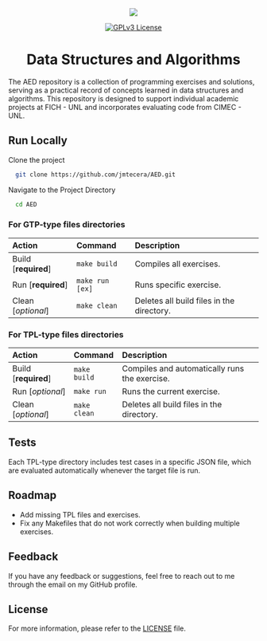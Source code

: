 <div align="center">
  <img src="https://cimec.conicet.gov.ar/wp-content/uploads/sites/114/2022/06/CIMEC_CONICET-UNL.png">


[![GPLv3 License](https://img.shields.io/badge/License-GPL%20v3-yellow.svg)](https://opensource.org/licenses/)

<h1>Data Structures and Algorithms</h1>

</div>

The AED repository is a collection of programming exercises and solutions, serving as a practical record of concepts learned in data structures and algorithms. This repository is designed to support individual academic projects at FICH - UNL and incorporates evaluating code from CIMEC - UNL.
## Run Locally

Clone the project

```bash
  git clone https://github.com/jmtecera/AED.git
```

Navigate to the Project Directory

```bash
  cd AED
```

### For GTP-type files directories

| Action                | Command         | Description                       |
| :---------------------| :---------------| :---------------------------------|
| Build [**required**]  | `make build`    | Compiles all exercises.           |
| Run [**required**]    | `make run [ex]` | Runs specific exercise.           |
| Clean [*optional*]    | `make clean`    | Deletes all build files in the directory.   |


### For TPL-type files directories

| Action                | Command         | Description                       |
| :---------------------| :---------------| :---------------------------------|
| Build [**required**]  | `make build`    | Compiles and automatically runs the exercise.              |
| Run   [*optional*]    | `make run` | Runs the current exercise.            |
| Clean [*optional*]    | `make clean`    | Deletes all build files in the directory.   |


## Tests

Each TPL-type directory includes test cases in a specific JSON file, which are evaluated automatically whenever the target file is run.
## Roadmap

- Add missing TPL files and exercises.
- Fix any Makefiles that do not work correctly when building multiple exercises.


## Feedback

If you have any feedback or suggestions, feel free to reach out to me through the email on my GitHub profile.


## License
For more information, please refer to the [LICENSE](https://github.com/jmtecera/AED/blob/main/LICENSE) file.